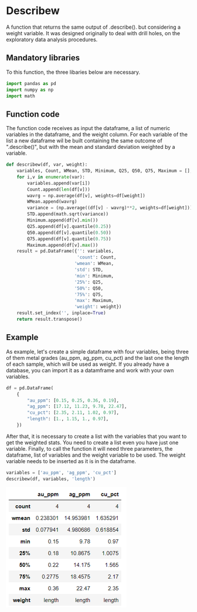 # Describew
 A function that returns the same output of .describe(). but considering a weight variable.
 It was designed originally to deal with drill holes, on the exploratory data analysis procedures.
 
## Mandatory libraries
 To this function, the three libaries below are necessary.
```python
import pandas as pd
import numpy as np
import math
```
## Function code
 The function code receives as input the dataframe, a list of numeric variables in the dataframe, and the weight column.
 For each variable of the list a new dataframe wil be built containing the same outcome of ".describe()", but with the mean and standard deviation weighted by a variable.
```python
def describew(df, var, weight):
    variables, Count, WMean, STD, Minimum, Q25, Q50, Q75, Maximum = [], [], [], [], [], [], [], [], []
    for i,v in enumerate(var):
        variables.append(var[i])
        Count.append(len(df[v]))
        wavrg = np.average(df[v], weights=df[weight])
        WMean.append(wavrg)
        variance = (np.average((df[v] - wavrg)**2, weights=df[weight]))
        STD.append(math.sqrt(variance))
        Minimum.append(df[v].min())
        Q25.append(df[v].quantile(0.25))
        Q50.append(df[v].quantile(0.50))
        Q75.append(df[v].quantile(0.75))
        Maximum.append(df[v].max())
    result = pd.DataFrame({'': variables,
                           'count': Count,
                          'wmean': WMean,
                          'std': STD,
                          'min': Minimum,
                          '25%': Q25,
                          '50%': Q50,
                          '75%': Q75,
                          'max': Maximum,
                          'weight': weight})
    result.set_index('', inplace=True)
    return result.transpose()
```
## Example
As example, let's create a simple dataframe with four variables, being three of them metal grades (au_ppm, ag_ppm, cu_pct) and the last one the length of each sample, which will be used as weight.
If you already have a database, you can import it as a datamframe and work with your own variables.
```python
df = pd.DataFrame(
    {
        "au_ppm": [0.15, 0.25, 0.36, 0.19],
        "ag_ppm": [17.12, 11.23, 9.78, 22.47],
        "cu_pct": [2.35, 2.11, 1.02, 0.97],
        "length": [1., 1.15, 1., 0.97],
    })
```
After that, it is necessary to create a list with the variables that you want to get the weighted stats. You need to create a list even you have just one variable.
Finally, to call the function it will need three parameters, the dataframe, list of variables and the weight variable to be used. The weight variable needs to be inserted as it is in the dataframe. 
```python
variables = ['au_ppm', 'ag_ppm', 'cu_pct']
describew(df, variables, 'length')
```
![This is an image](df_result.png)
